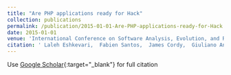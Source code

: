 ```yaml
---
title: "Are PHP applications ready for Hack"
collection: publications
permalink: /publication/2015-01-01-Are-PHP-applications-ready-for-Hack
date: 2015-01-01
venue: 'International Conference on Software Analysis, Evolution, and Reengineering (SANER)'
citation: ' Laleh Eshkevari,  Fabien Santos,  James Cordy,  Giuliano Antoniol, &quot;Are PHP applications ready for Hack.&quot; International Conference on Software Analysis, Evolution, and Reengineering (SANER), 2015.'
---
```

Use [Google Scholar](https://scholar.google.com/scholar?q=Are+PHP+applications+ready+for+Hack){:target="_blank"} for full citation